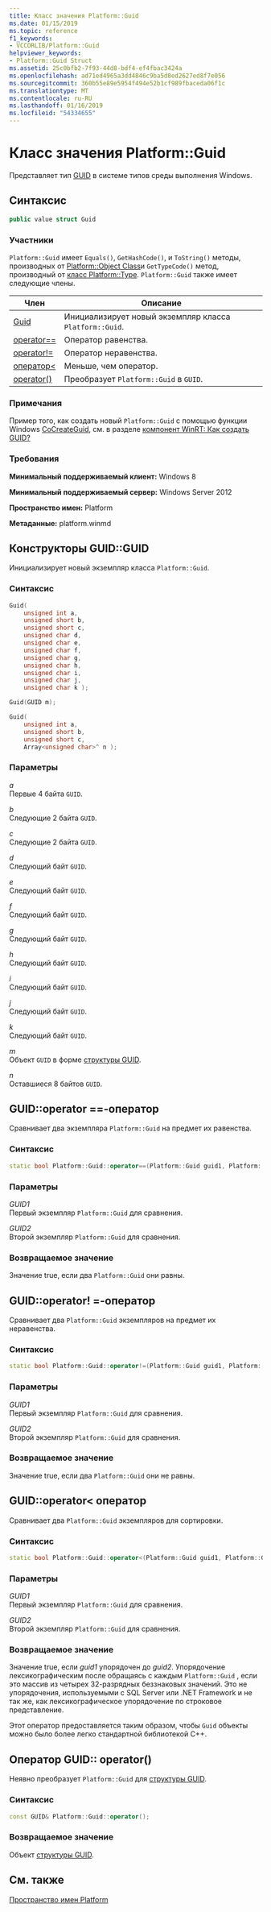 ```yaml
---
title: Класс значения Platform::Guid
ms.date: 01/15/2019
ms.topic: reference
f1_keywords:
- VCCORLIB/Platform::Guid
helpviewer_keywords:
- Platform::Guid Struct
ms.assetid: 25c0bfb2-7f93-44d8-bdf4-ef4fbac3424a
ms.openlocfilehash: ad71ed4965a3dd4846c9ba5d8ed2627ed8f7e056
ms.sourcegitcommit: 360b55e89e5954f494e52b1cf989fbaceda06f1c
ms.translationtype: MT
ms.contentlocale: ru-RU
ms.lasthandoff: 01/16/2019
ms.locfileid: "54334655"
---
```

# <a name="platformguid-value-class"></a>Класс значения Platform::Guid

Представляет тип [GUID](https://msdn.microsoft.com/library/windows/desktop/aa373931) в системе типов среды выполнения Windows.

## <a name="syntax"></a>Синтаксис

```cpp
public value struct Guid
```

### <a name="members"></a>Участники

`Platform::Guid` имеет `Equals()`, `GetHashCode()`, и `ToString()` методы, производных от [Platform::Object Class](../cppcx/platform-object-class.md)и `GetTypeCode()` метод, производный от [класс Platform::Type](../cppcx/platform-type-class.md). `Platform::Guid` также имеет следующие члены.

|Член|Описание|
|------------|-----------------|
|[Guid](#ctor)|Инициализирует новый экземпляр класса `Platform::Guid`.|
|[operator==](#operator-equality)|Оператор равенства.|
|[operator!=](#operator-inequality)|Оператор неравенства.|
|[оператор&lt;](#operator-less)|Меньше, чем оператор.|
|[operator()](#operator-call)|Преобразует `Platform::Guid` в `GUID`.|

### <a name="remarks"></a>Примечания

Пример того, как создать новый `Platform::Guid` с помощью функции Windows [CoCreateGuid](/windows/desktop/api/combaseapi/nf-combaseapi-cocreateguid), см. в разделе [компонент WinRT: Как создать GUID?](https://www.eternalcoding.com/?p=383)

### <a name="requirements"></a>Требования

**Минимальный поддерживаемый клиент:** Windows 8

**Минимальный поддерживаемый сервер:** Windows Server 2012

**Пространство имен:** Platform

**Метаданные:** platform.winmd

## <a name="ctor"></a> Конструкторы GUID::GUID

Инициализирует новый экземпляр класса `Platform::Guid`.

### <a name="syntax"></a>Синтаксис

```cpp
Guid(
    unsigned int a,
    unsigned short b,
    unsigned short c,
    unsigned char d,
    unsigned char e,
    unsigned char f,
    unsigned char g,
    unsigned char h,
    unsigned char i,
    unsigned char j,
    unsigned char k );

Guid(GUID m);

Guid(
    unsigned int a,
    unsigned short b,
    unsigned short c,
    Array<unsigned char>^ n );
```

### <a name="parameters"></a>Параметры

*a*<br/>
Первые 4 байта `GUID`.

*b*<br/>
Следующие 2 байта `GUID`.

*c*<br/>
Следующие 2 байта `GUID`.

*d*<br/>
Следующий байт `GUID`.

*e*<br/>
Следующий байт `GUID`.

*f*<br/>
Следующий байт `GUID`.

*g*<br/>
Следующий байт `GUID`.

*h*<br/>
Следующий байт `GUID`.

*i*<br/>
Следующий байт `GUID`.

*j*<br/>
Следующий байт `GUID`.

*k*<br/>
Следующий байт `GUID`.

*m*<br/>
Объект `GUID` в форме [структуры GUID](https://msdn.microsoft.com/library/windows/desktop/aa373931).

*n*<br/>
Оставшиеся 8 байтов `GUID`.

## <a name="operator-equality"></a> GUID::operator ==-оператор

Сравнивает два экземпляра `Platform::Guid` на предмет их равенства.

### <a name="syntax"></a>Синтаксис

```cpp
static bool Platform::Guid::operator==(Platform::Guid guid1, Platform::Guid guid2);
```

### <a name="parameters"></a>Параметры

*GUID1*<br/>
Первый экземпляр `Platform::Guid` для сравнения.

*GUID2*<br/>
Второй экземпляр `Platform::Guid` для сравнения.

### <a name="return-value"></a>Возвращаемое значение

Значение true, если два `Platform::Guid` они равны.

## <a name="operator-inequality"></a> GUID::operator! =-оператор

Сравнивает два `Platform::Guid` экземпляров на предмет их неравенства.

### <a name="syntax"></a>Синтаксис

```cpp
static bool Platform::Guid::operator!=(Platform::Guid guid1, Platform::Guid guid2);
```

### <a name="parameters"></a>Параметры

*GUID1*<br/>
Первый экземпляр `Platform::Guid` для сравнения.

*GUID2*<br/>
Второй экземпляр `Platform::Guid` для сравнения.

### <a name="return-value"></a>Возвращаемое значение

Значение true, если два `Platform::Guid` они не равны.

## <a name="operator-less"></a> GUID::operator&lt; оператор

Сравнивает два `Platform::Guid` экземпляров для сортировки.

### <a name="syntax"></a>Синтаксис

```cpp
static bool Platform::Guid::operator<(Platform::Guid guid1, Platform::Guid guid2);
```

### <a name="parameters"></a>Параметры

*GUID1*<br/>
Первый экземпляр `Platform::Guid` для сравнения.

*GUID2*<br/>
Второй экземпляр `Platform::Guid` для сравнения.

### <a name="return-value"></a>Возвращаемое значение

Значение true, если *guid1* упорядочен до *guid2*. Упорядочение лексикографическим после обращаясь с каждым `Platform::Guid` , если это массив из четырех 32-разрядных беззнаковых значений. Это не упорядочения, используемыми с SQL Server или .NET Framework и не так же, как лексикографическое упорядочение по строковое представление.

Этот оператор предоставляется таким образом, чтобы `Guid` объекты можно было более легко стандартной библиотекой C++.

## <a name="operator-call"></a> Оператор GUID:: operator()

Неявно преобразует `Platform::Guid` для [структуры GUID](https://msdn.microsoft.com/library/windows/desktop/aa373931).

### <a name="syntax"></a>Синтаксис

```cpp
const GUID& Platform::Guid::operator();
```

### <a name="return-value"></a>Возвращаемое значение

Объект [структуры GUID](https://msdn.microsoft.com/library/windows/desktop/aa373931).

## <a name="see-also"></a>См. также

[Пространство имен Platform](../cppcx/platform-namespace-c-cx.md)
